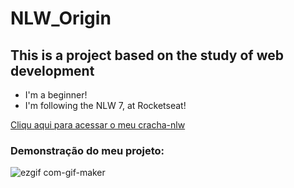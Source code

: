 # NLW_Origin

## This is a project based on the study of web development

- I'm a beginner!
- I'm following the NLW 7, at Rocketseat!

[Cliqu aqui para acessar o meu cracha-nlw](https://souzagabriel26.github.io/cracha-nlw/)

### Demonstração do meu projeto:
![ezgif com-gif-maker](https://user-images.githubusercontent.com/66218607/139904874-e5569b83-68df-49d0-8ae5-26d7e37905e0.gif)

